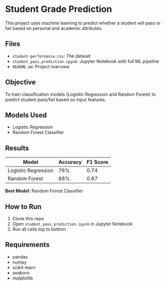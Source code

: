 #  Student Grade Prediction

This project uses machine learning to predict whether a student will pass or fail based on personal and academic attributes.

## Files
- `student-performance.csv`: The dataset
- `student_pass_prediction.ipynb`: Jupyter Notebook with full ML pipeline
- `README.md`: Project overview

##  Objective
To train classification models (Logistic Regression and Random Forest) to predict student pass/fail based on input features.

##  Models Used
- Logistic Regression
- Random Forest Classifier

##  Results
| Model              | Accuracy | F1 Score |
|-------------------|----------|----------|
| Logistic Regression | 76%    | 0.74     |
| Random Forest       | 88%    | 0.87     |

**Best Model:** Random Forest Classifier

##  How to Run
1. Clone this repo
2. Open `student_pass_prediction.ipynb` in Jupyter Notebook
3. Run all cells top to bottom

##  Requirements
- pandas
- numpy
- scikit-learn
- seaborn
- matplotlib
